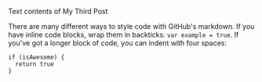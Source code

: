 Text contents of My Third Post

There are many different ways to style code with GitHub's markdown. If you have
inline code blocks, wrap them in backticks: `var example = true`.  If you've 
got a longer block of code, you can indent with four spaces:

    if (isAwesome) {
      return true
    }